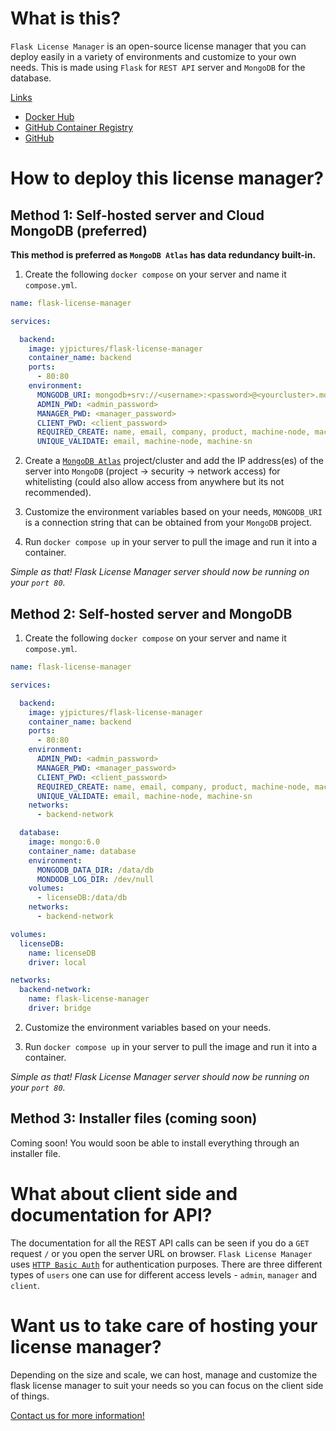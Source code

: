 # What is this?

`Flask License Manager` is an open-source license manager that you can deploy easily in a variety of environments and customize to your own needs. This is made using `Flask` for `REST API` server and `MongoDB` for the database.

<u>Links</u>

- [Docker Hub](https://hub.docker.com/r/yjpictures/flask-license-manager)
- [GitHub Container Registry](https://ghcr.io/yjpictures/flask-license-manager)
- [GitHub](https://github.com/yjpictures/flask-license-manager)



# How to deploy this license manager?

## Method 1: Self-hosted server and Cloud MongoDB (preferred)

**This method is preferred as `MongoDB Atlas` has data redundancy built-in.**

1. Create the following `docker compose` on your server and name it `compose.yml`.

```yml
name: flask-license-manager

services:

  backend:
    image: yjpictures/flask-license-manager
    container_name: backend
    ports:
      - 80:80
    environment:
      MONGODB_URI: mongodb+srv://<username>:<password>@<yourcluster>.mongodb.net/
      ADMIN_PWD: <admin_password>
      MANAGER_PWD: <manager_password>
      CLIENT_PWD: <client_password>
      REQUIRED_CREATE: name, email, company, product, machine-node, machine-sn
      UNIQUE_VALIDATE: email, machine-node, machine-sn
```

2. Create a [`MongoDB Atlas`](https://www.mongodb.com/pricing) project/cluster and add the IP address(es) of the server into `MongoDB` (project -> security -> network access) for whitelisting (could also allow access from anywhere but its not recommended).

3. Customize the environment variables based on your needs, `MONGODB_URI` is a connection string that can be obtained from your `MongoDB` project.

4. Run `docker compose up` in your server to pull the image and run it into a container.

*Simple as that! Flask License Manager server should now be running on your `port 80`.*


## Method 2: Self-hosted server and MongoDB

1. Create the following `docker compose` on your server and name it `compose.yml`.

```yml
name: flask-license-manager

services:

  backend:
    image: yjpictures/flask-license-manager
    container_name: backend
    ports:
      - 80:80
    environment:
      ADMIN_PWD: <admin_password>
      MANAGER_PWD: <manager_password>
      CLIENT_PWD: <client_password>
      REQUIRED_CREATE: name, email, company, product, machine-node, machine-sn
      UNIQUE_VALIDATE: email, machine-node, machine-sn
    networks:
      - backend-network

  database:
    image: mongo:6.0
    container_name: database
    environment:
      MONGODB_DATA_DIR: /data/db
      MONDODB_LOG_DIR: /dev/null
    volumes:
      - licenseDB:/data/db
    networks:
      - backend-network

volumes:
  licenseDB:
    name: licenseDB
    driver: local

networks:
  backend-network:
    name: flask-license-manager
    driver: bridge
```

2. Customize the environment variables based on your needs.

3. Run `docker compose up` in your server to pull the image and run it into a container.

*Simple as that! Flask License Manager server should now be running on your `port 80`.*


## Method 3: Installer files (coming soon)

Coming soon! You would soon be able to install everything through an installer file.



# What about client side and documentation for API?

The documentation for all the REST API calls can be seen if you do a `GET` request `/` or you open the server URL on browser. `Flask License Manager` uses [`HTTP Basic Auth`](https://datatracker.ietf.org/doc/html/rfc7617) for authentication purposes. There are three different types of `users` one can use for different access levels - `admin`, `manager` and `client`.



# Want us to take care of hosting your license manager?

Depending on the size and scale, we can host, manage and customize the flask license manager to suit your needs so you can focus on the client side of things.

[Contact us for more information!](mailto:hello@yashj.ca)

